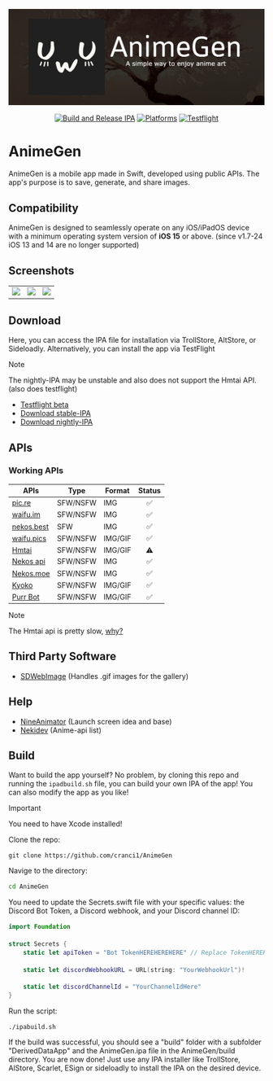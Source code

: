 ![AnimeGen Banner](Images/banner.jpeg)

<div align="center">

[![Build and Release IPA](https://github.com/cranci1/AnimeGen/actions/workflows/build.yml/badge.svg)](https://github.com/cranci1/AnimeGen/actions/workflows/build.yml) [![Platforms](https://img.shields.io/badge/Platforms-iOS%20%7C%20iPadOS-blue)](https://img.shields.io/badge/Platforms-iOS%20%7C%20iPadOS-blue) [![Testflight](https://img.shields.io/badge/Nightly-Testflight-008080)](https://testflight.apple.com/join/Qx5saHll)

</div>

# AnimeGen

AnimeGen is a mobile app made in Swift, developed using public APIs. The app's purpose is to save, generate, and share images.

## Compatibility

AnimeGen is designed to seamlessly operate on any iOS/iPadOS device with a minimum operating system version of **iOS 15** or above. (since v1.7-24 iOS 13 and 14 are no longer supported)

## Screenshots

<div align="center">
  <table>
    <tbody>
    <tr>
      <td><img src="https://raw.githubusercontent.com/cranci1/AnimeGen/main/Images/screenshots/apis.png" width=200px></td>
      <td><img src="https://raw.githubusercontent.com/cranci1/AnimeGen/main/Images/screenshots/history.png" width=200px></td>
      <td><img src="https://raw.githubusercontent.com/cranci1/AnimeGen/main/Images/screenshots/tags.png" width=200px></td>
    </tr>
    </tbody>
  </table>
</div>

## Download

Here, you can access the IPA file for installation via TrollStore, AltStore, or Sideloadly. Alternatively, you can install the app via TestFlight

> [!Note]
> The nightly-IPA may be unstable and also does not support the Hmtai API. (also does testflight)

- [Testflight beta](https://testflight.apple.com/join/Qx5saHll)
- [Download stable-IPA](https://github.com/cranci1/AnimeGen/releases/download/v1.5/AnimeGen.ipa)
- [Download nightly-IPA](https://nightly.link/cranci1/AnimeGen/workflows/build/main/AnimeGen-IPA.zip)

## APIs

### Working APIs

| APIs                                                         | Type     | Format  | Status |
| ------------------------------------------------------------ | -------- | ------- | :----: |
| [pic.re](https://doc.pic.re/)                                | SFW/NSFW | IMG     |   ✅   |
| [waifu.im](https://docs.waifu.im/)                           | SFW/NSFW | IMG     |   ✅   |
| [nekos.best](https://docs.nekos.best/)                       | SFW      | IMG     |   ✅   |
| [waifu.pics](https://waifu.pics/docs)                        | SFW/NSFW | IMG/GIF |   ✅   |
| [Hmtai](https://hmtai.hatsunia.cfd/endpoints)                | SFW/NSFW | IMG/GIF |   ⚠️    |
| [Nekos api](https://nekosapi.com/docs)                       | SFW/NSFW | IMG     |   ✅   |
| [Nekos.moe](https://docs.nekos.moe)                          | SFW/NSFW | IMG     |   ✅   |
| [Kyoko](https://api.rei.my.id/docs/ANIME/WAIFU-Generator/)   | SFW/NSFW | IMG/GIF |   ✅   |
| [Purr Bot](https://purrbot.site/)                            | SFW/NSFW | IMG/GIF |   ✅   |

> [!Note]
> The Hmtai api is pretty slow, [why?](https://github.com/cranci1/AnimeGen/blob/main/Privacy/Hmtai.md)

## Third Party Software

- [SDWebImage](https://github.com/SDWebImage/SDWebImage) (Handles .gif images for the gallery)

## Help

- [NineAnimator](https://github.com/SuperMarcus/NineAnimator) (Launch screen idea and base)
- [Nekidev](https://github.com/Nekidev/anime-api) (Anime-api list)

## Build

Want to build the app yourself? No problem, by cloning this repo and running the `ipadbuild.sh` file, you can build your own IPA of the app! You can also modify the app as you like!

> [!IMPORTANT]
> You need to have Xcode installed!

Clone the repo:

```
git clone https://github.com/cranci1/AnimeGen
```

Navige to the directory:

```bash
cd AnimeGen
```

You need to update the Secrets.swift file with your specific values: the Discord Bot Token, a Discord webhook, and your Discord channel ID:

```swift
import Foundation

struct Secrets {
    static let apiToken = "Bot TokenHEREHEREHERE" // Replace TokenHEREHEREHERE with the token of the discord bot. DONT REMOVE "Bot"

    static let discordWebhookURL = URL(string: "YourWebhookUrl")!

    static let discordChannelId = "YourChannelIdHere"
}
```

Run the script:

```
./ipabuild.sh
```

If the build was successful, you should see a "build" folder with a subfolder "DerivedDataApp" and the AnimeGen.ipa file in the AnimeGen/build directory. You are now done! Just use any IPA installer like TrollStore, AlStore, Scarlet, ESign or sideloadly to install the IPA on the desired device.
